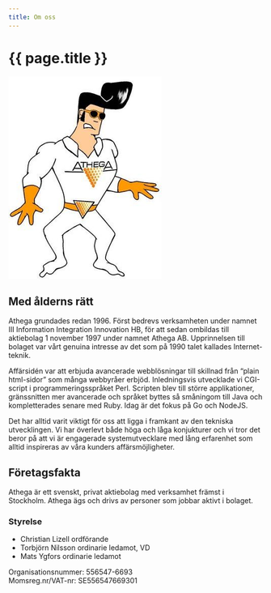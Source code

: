 ```yaml
---
title: Om oss
---
```


# {{ page.title }}

<a href="https://1997.athega.se" title="Athegas maskot för drygt 20 år sedan">
  <img src="/assets/img/athegamannen.jpg" class="float_right" alt="Athegamannen">
</a>

## Med ålderns rätt

Athega grundades redan 1996. Först bedrevs verksamheten under namnet III Information Integration Innovation HB,
för att sedan ombildas till aktiebolag 1 november 1997 under namnet Athega AB. Upprinnelsen till bolaget var vårt
genuina intresse av det som på 1990 talet kallades Internet-teknik.

Affärsidén var att erbjuda avancerade webblösningar till skillnad från “plain html-sidor” som många webbyråer erbjöd.
Inledningsvis utvecklade vi CGI-script i programmeringsspråket Perl. Scripten blev till större applikationer,
gränssnitten mer avancerade och språket byttes så småningom till Java och kompletterades senare med Ruby. Idag är
det fokus på Go och NodeJS.

Det har alltid varit viktigt för oss att ligga i framkant av den tekniska utvecklingen. Vi har överlevt både höga
och låga konjukturer och vi tror det beror på att vi är engagerade systemutvecklare med lång erfarenhet som alltid
inspireras av våra kunders affärsmöjligheter.

## Företagsfakta

Athega är ett svenskt, privat aktiebolag med verksamhet främst i Stockholm. Athega ägs och drivs av personer som
jobbar aktivt i bolaget.

### Styrelse
 - Christian Lizell ordförande
 - Torbjörn Nilsson ordinarie ledamot, VD
 - Mats Ygfors ordinarie ledamot

Organisationsnummer: 556547-6693  
Momsreg.nr/VAT-nr: SE556547669301
